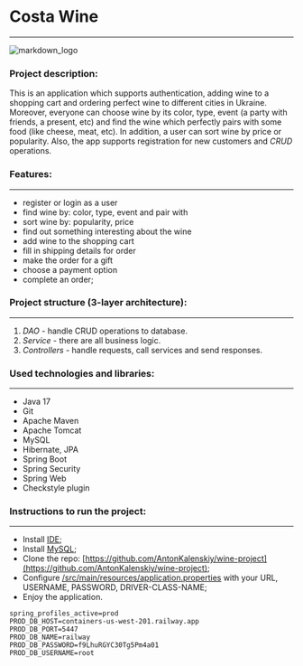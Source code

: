 # Costa Wine

---
![markdown_logo](https://www.pngall.com/wp-content/uploads/4/Red-Wine-Glass-PNG-File.png)

### Project description:
This is an application which supports authentication, adding wine to a shopping cart and ordering perfect wine to different
cities in Ukraine. Moreover, everyone can choose wine by its color, type, event (a party with friends, a present, etc) and find the wine
which perfectly pairs with some food (like cheese, meat, etc). In addition, a user can sort wine by price or popularity.
Also, the app supports registration for new customers and *CRUD* operations.

### Features:

---
- register or login as a user
- find wine by: color, type, event and pair with
- sort wine by: popularity, price
- find out something interesting about the wine
- add wine to the shopping cart
- fill in shipping details for order
- make the order for a gift
- choose a payment option
- complete an order;

### Project structure (3-layer architecture):

---
1. *DAO* - handle CRUD operations to database.
2. *Service* - there are all business logic.
3. *Controllers* - handle requests, call services and send responses.

### Used technologies and libraries:

---
- Java 17
- Git
- Apache Maven
- Apache Tomcat
- MySQL
- Hibernate, JPA
- Spring Boot
- Spring Security
- Spring Web
- Checkstyle plugin

### Instructions to run the project:

---
- Install [IDE](https://www.jetbrains.com/help/idea/installation-guide.html);
- Install [MySQL](https://dev.mysql.com/downloads/installer/);
- Clone the repo: [https://github.com/AntonKalenskiy/wine-project](https://github.com/AntonKalenskiy/wine-project);
- Configure [/src/main/resources/application.properties](./src/main/resources/application.properties) with your URL, USERNAME, PASSWORD, DRIVER-CLASS-NAME;
- Enjoy the application.

```properties
spring_profiles_active=prod
PROD_DB_HOST=containers-us-west-201.railway.app
PROD_DB_PORT=5447
PROD_DB_NAME=railway
PROD_DB_PASSWORD=f9LhuRGYC30Tg5Pm4a01
PROD_DB_USERNAME=root
```